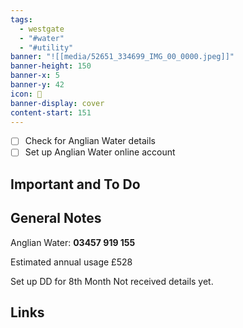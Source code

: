 ```yaml
---
tags:
  - westgate
  - "#water"
  - "#utility"
banner: "![[media/52651_334699_IMG_00_0000.jpeg]]"
banner-height: 150
banner-x: 5
banner-y: 42
icon: 🏡
banner-display: cover
content-start: 151
---
```


- [ ] Check for Anglian Water details
- [ ] Set up Anglian Water online account
## Important and To Do

## General Notes

Anglian Water: **03457 919 155**

Estimated annual usage £528

Set up DD for 8th Month Not received details yet.
## Links

